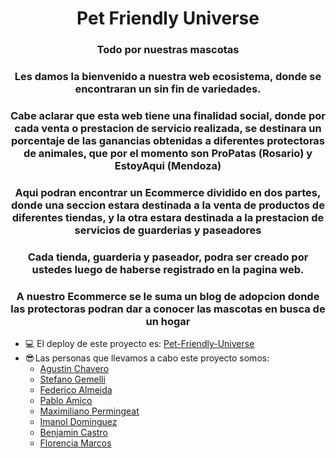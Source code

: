 <h1 align="center">Pet Friendly Universe</h1>
<h3 align="center">Todo por nuestras mascotas</h3>
<h3 align="center">Les damos la bienvenido a nuestra web ecosistema, donde se encontraran un sin fin de variedades.</h3>
<h3 align="center">Cabe aclarar que esta web tiene una finalidad social, donde por cada venta o prestacion de servicio realizada, se destinara un porcentaje de las ganancias obtenidas a diferentes protectoras de animales, que por el momento son ProPatas (Rosario) y EstoyAqui (Mendoza)</h3>
<h3 align="center">Aqui podran encontrar un Ecommerce dividido en dos partes, donde una seccion estara destinada a la venta de productos de diferentes tiendas, y la otra estara destinada a la prestacion de servicios de guarderias y paseadores</h3>
<h3 align="center">Cada tienda, guarderia y paseador, podra ser creado por ustedes luego de haberse registrado en la pagina web.</h3>
<h3 align="center">A nuestro Ecommerce se le suma un blog de adopcion donde las protectoras podran dar a conocer las mascotas en busca de un hogar</h3>

- 💻 El deploy de este proyecto es: [Pet-Friendly-Universe]()
- 😎 Las personas que llevamos a cabo este proyecto somos:
  - [Agustin Chavero](https://github.com/AgustinChavero)
  - [Stefano Gemelli](https://github.com/stefanogemelli)
  - [Federico Almeida](https://github.com/FedericoA15)
  - [Pablo Amico](https://github.com/pablosecuen)
  - [Maximiliano Permingeat](https://github.com/mpermingeat)
  - [Imanol Dominguez](https://github.com/imadominguez)
  - [Benjamin Castro](https://github.com/Yuarinaim)
  - [Florencia Marcos](https://github.com/FlorenciaMarcos)
